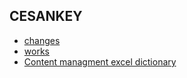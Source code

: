
## CESANKEY
* [changes](v3.changes.md)
* [works](v3.works.md)
* [Content managment excel dictionary](v3.excelInfo.md)
